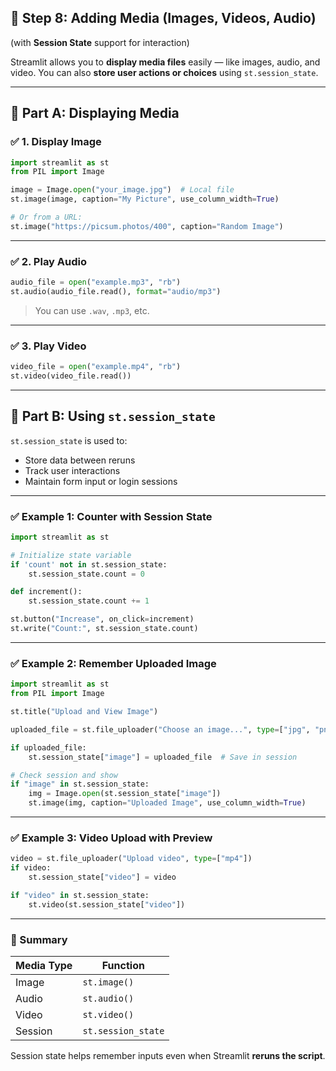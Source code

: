
## 🔹 **Step 8: Adding Media (Images, Videos, Audio)**

(with **Session State** support for interaction)

Streamlit allows you to **display media files** easily — like images, audio, and video.
You can also **store user actions or choices** using `st.session_state`.

---

## 🔸 Part A: Displaying Media

### ✅ 1. **Display Image**

```python
import streamlit as st
from PIL import Image

image = Image.open("your_image.jpg")  # Local file
st.image(image, caption="My Picture", use_column_width=True)

# Or from a URL:
st.image("https://picsum.photos/400", caption="Random Image")
```

---

### ✅ 2. **Play Audio**

```python
audio_file = open("example.mp3", "rb")
st.audio(audio_file.read(), format="audio/mp3")
```

> You can use `.wav`, `.mp3`, etc.

---

### ✅ 3. **Play Video**

```python
video_file = open("example.mp4", "rb")
st.video(video_file.read())
```

---

## 🔸 Part B: Using `st.session_state`

`st.session_state` is used to:

* Store data between reruns
* Track user interactions
* Maintain form input or login sessions

---

### ✅ Example 1: Counter with Session State

```python
import streamlit as st

# Initialize state variable
if 'count' not in st.session_state:
    st.session_state.count = 0

def increment():
    st.session_state.count += 1

st.button("Increase", on_click=increment)
st.write("Count:", st.session_state.count)
```

---

### ✅ Example 2: Remember Uploaded Image

```python
import streamlit as st
from PIL import Image

st.title("Upload and View Image")

uploaded_file = st.file_uploader("Choose an image...", type=["jpg", "png"])

if uploaded_file:
    st.session_state["image"] = uploaded_file  # Save in session

# Check session and show
if "image" in st.session_state:
    img = Image.open(st.session_state["image"])
    st.image(img, caption="Uploaded Image", use_column_width=True)
```

---

### ✅ Example 3: Video Upload with Preview

```python
video = st.file_uploader("Upload video", type=["mp4"])
if video:
    st.session_state["video"] = video

if "video" in st.session_state:
    st.video(st.session_state["video"])
```

---

### 🧠 Summary

| Media Type | Function           |
| ---------- | ------------------ |
| Image      | `st.image()`       |
| Audio      | `st.audio()`       |
| Video      | `st.video()`       |
| Session    | `st.session_state` |

Session state helps remember inputs even when Streamlit **reruns the script**.

